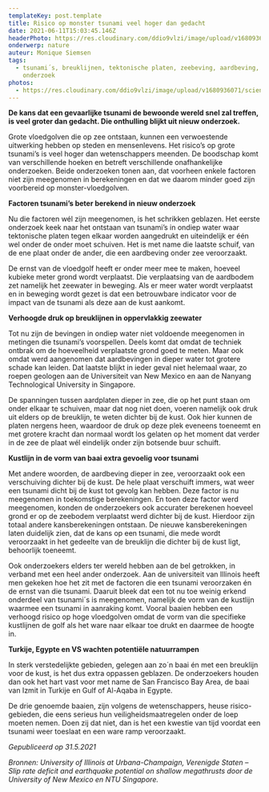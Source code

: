 ```yaml
---
templateKey: post.template
title: Risico op monster tsunami veel hoger dan gedacht
date: 2021-06-11T15:03:45.146Z
headerPhoto: https://res.cloudinary.com/ddio9vlzi/image/upload/v1680936071/sciencegeek/posts/tsunami-kustlijn-overspoeld.jpg
onderwerp: nature
auteur: Monique Siemsen
tags:
  - tsunami´s, breuklijnen, tektonische platen, zeebeving, aardbeving, risico´s,
    onderzoek
photos:
  - https://res.cloudinary.com/ddio9vlzi/image/upload/v1680936071/sciencegeek/posts/tsunami-kustlijn-overspoeld.jpg
---
```


**De kans dat een gevaarlijke tsunami de bewoonde wereld snel zal treffen, is veel groter dan gedacht. Die onthulling blijkt uit nieuw onderzoek.**

Grote vloedgolven die op zee ontstaan, kunnen een verwoestende uitwerking hebben op steden en mensenlevens. Het risico’s op grote tsunami’s is veel hoger dan wetenschappers meenden. De boodschap komt van verschillende hoeken en betreft verschillende onafhankelijke onderzoeken. Beide onderzoeken tonen aan, dat voorheen enkele factoren niet zijn meegenomen in berekeningen en dat we daarom minder goed zijn voorbereid op monster-vloedgolven.

**Factoren tsunami’s beter berekend in nieuw onderzoek**

Nu die factoren wél zijn meegenomen, is het schrikken geblazen. Het eerste onderzoek keek naar het ontstaan van tsunami’s in ondiep water waar tektonische platen tegen elkaar worden aangedrukt en uiteindelijk er één wel onder de onder moet schuiven. Het is met name die laatste schuif, van de ene plaat onder de ander, die een aardbeving onder zee veroorzaakt.

De ernst van de vloedgolf heeft er onder meer mee te maken, hoeveel kubieke meter grond wordt verplaatst. Die verplaatsing van de aardbodem zet namelijk het zeewater in beweging. Als er meer water wordt verplaatst en in beweging wordt gezet is dat een betrouwbare indicator voor de impact van de tsunami als deze aan de kust aankomt.

**Verhoogde druk op breuklijnen in oppervlakkig zeewater**

Tot nu zijn de bevingen in ondiep water niet voldoende meegenomen in metingen die tsunami’s voorspellen. Deels komt dat omdat de techniek ontbrak om de hoeveelheid verplaatste grond goed te meten. Maar ook omdat werd aangenomen dat aardbevingen in dieper water tot grotere schade kan leiden. Dat laatste blijkt in ieder geval niet helemaal waar, zo roepen geologen aan de Universiteit van New Mexico en aan de Nanyang Technological University in Singapore.

De spanningen tussen aardplaten dieper in zee, die op het punt staan om onder elkaar te schuiven, maar dat nog niet doen, voeren namelijk ook druk uit elders op de breuklijn, te weten dichter bij de kust. Ook hier kunnen de platen nergens heen, waardoor de druk op deze plek eveneens toeneemt en met grotere kracht dan normaal wordt los gelaten op het moment dat verder in de zee de plaat wél eindelijk onder zijn botsende buur schuift.

**Kustlijn in de vorm van baai extra gevoelig voor tsunami**

Met andere woorden, de aardbeving dieper in zee, veroorzaakt ook een verschuiving dichter bij de kust. De hele plaat verschuift immers, wat weer een tsunami dicht bij de kust tot gevolg kan hebben. Deze factor is nu meegenomen in toekomstige berekeningen. En toen deze factor werd meegenomen, konden de onderzoekers ook accurater berekenen hoeveel grond er op de zeebodem verplaatst werd dichter bij de kust. Hierdoor zijn totaal andere kansberekeningen ontstaan. De nieuwe kansberekeningen laten duidelijk zien, dat de kans op een tsunami, die mede wordt veroorzaakt in het gedeelte van de breuklijn die dichter bij de kust ligt, behoorlijk toeneemt.

Ook onderzoekers elders ter wereld hebben aan de bel getrokken, in verband met een heel ander onderzoek. Aan de universiteit van Illinois heeft men gekeken hoe het zit met de factoren die een tsunami veroorzaken én de ernst van die tsunami. Daaruit bleek dat een tot nu toe weinig erkend onderdeel van tsunami´s is meegenomen, namelijk de vorm van de kustlijn waarmee een tsunami in aanraking komt. Vooral baaien hebben een verhoogd risico op hoge vloedgolven omdat de vorm van die specifieke kustlijnen de golf als het ware naar elkaar toe drukt en daarmee de hoogte in.

**Turkije, Egypte en VS wachten potentiële natuurrampen**

In sterk verstedelijkte gebieden, gelegen aan zo´n baai én met een breuklijn voor de kust, is het dus extra oppassen geblazen. De onderzoekers houden dan ook het hart vast voor met name de San Francisco Bay Area, de baai van Izmit in Turkije en Gulf of Al-Aqaba in Egypte.

De drie genoemde baaien, zijn volgens de wetenschappers, heuse risico-gebieden, die eens serieus hun veiligheidsmaatregelen onder de loep moeten nemen. Doen zij dat niet, dan is het een kwestie van tijd voordat een tsunami weer toeslaat en een ware ramp veroorzaakt.

_Gepubliceerd op 31.5.2021_

_Bronnen: University of Illinois at Urbana-Champaign, Verenigde Staten – Slip rate deficit and earthquake potential on shallow megathrusts door de University of New Mexico en NTU Singapore._
